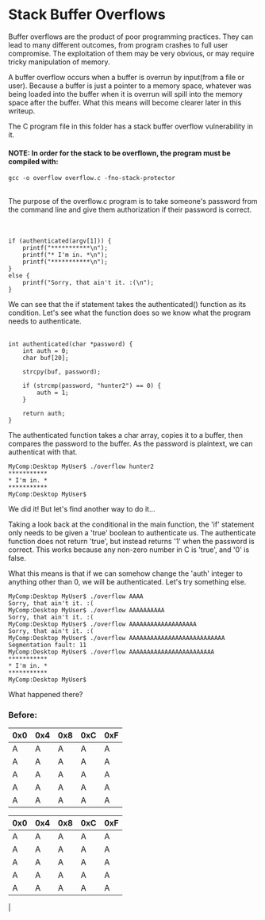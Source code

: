 # Stack Buffer Overflows

Buffer overflows are the product of poor programming practices. 
They can lead to many different outcomes, from program crashes to full
user compromise.
The exploitation of them may be very obvious, or may require tricky manipulation of memory. 

A buffer overflow occurs when a buffer is overrun by input(from a file or user). Because a buffer
is just a pointer to a memory space, whatever was being loaded into the buffer when it is overrun will
spill into the memory space after the buffer. What this means will become clearer later in this writeup.

The C program file in this folder has a stack buffer overflow vulnerability in it.

#### **NOTE**: In order for the stack to be overflown, the program must be compiled with:
```
gcc -o overflow overflow.c -fno-stack-protector
```
<br>
The purpose of the overflow.c program is to take someone's password from the command line and give them authorization if their password is correct.
<br><br><br>

```
if (authenticated(argv[1])) {
    printf("***********\n");
    printf("* I'm in. *\n");
    printf("***********\n");
}
else {
    printf("Sorry, that ain't it. :(\n");
}
```
We can see that the if statement takes the authenticated() function as its condition.
Let's see what the function does so we know what the program needs to authenticate.
<br><br>

```
int authenticated(char *password) {
	int auth = 0;
	char buf[20];

	strcpy(buf, password);

	if (strcmp(password, "hunter2") == 0) {
		auth = 1;
	}

	return auth;	
}
```
The authenticated function takes a char array, copies it to a buffer,
then compares the password to the buffer. As the password is plaintext, 
we can authenticat with that.

```
MyComp:Desktop MyUser$ ./overflow hunter2
***********
* I'm in. *
***********
MyComp:Desktop MyUser$
```

We did it! But let's find another way to do it... 

Taking a look back at the conditional in the main function, the 'if' statement only
needs to be given a 'true' boolean to authenticate us. The authenticate function does not
return 'true', but instead returns '1' when the password is correct. This works because
any non-zero number in C is 'true', and '0' is false.

What this means is that if we can somehow change the 'auth' integer to anything other than 0,
we will be authenticated. Let's try something else.

```
MyComp:Desktop MyUser$ ./overflow AAAA
Sorry, that ain't it. :(
MyComp:Desktop MyUser$ ./overflow AAAAAAAAAA
Sorry, that ain't it. :(
MyComp:Desktop MyUser$ ./overflow AAAAAAAAAAAAAAAAAAA
Sorry, that ain't it. :(
MyComp:Desktop MyUser$ ./overflow AAAAAAAAAAAAAAAAAAAAAAAAAAA
Segmentation fault: 11
MyComp:Desktop MyUser$ ./overflow AAAAAAAAAAAAAAAAAAAAAAAA
***********
* I'm in. *
***********
MyComp:Desktop MyUser$ 
```

What happened there?

### Before:
|0x0|0x4|0x8|0xC|0xF|
----|---|---|---|---|
| A | A | A | A | A |
| A | A | A | A | A |
| A | A | A | A | A |
| A | A | A | A | A |
| A | A | A | A | A |

|0x0|0x4|0x8|0xC|0xF|
----|---|---|---|---|
| A | A | A | A | A |
| A | A | A | A | A |
| A | A | A | A | A |
| A | A | A | A | A |
| A | A | A | A | A |
|

